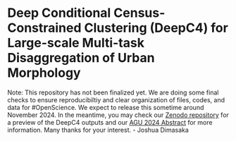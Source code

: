 # Deep Conditional Census-Constrained Clustering (DeepC4) for Large-scale Multi-task Disaggregation of Urban Morphology

Note: This repository has not been finalized yet. We are doing some final checks to ensure reproducibiltiy and clear organization of files, codes, and data for #OpenScience. We expect to release this sometime around November 2024. In the meantime, you may check our [Zenodo repository](https://doi.org/10.5281/zenodo.13119552) for a preview of the DeepC4 outputs and our [AGU 2024 Abstract](https://agu.confex.com/agu/agu24/meetingapp.cgi/Paper/1610379) for more information. Many thanks for your interest. - Joshua Dimasaka
